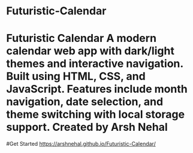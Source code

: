 # Futuristic-Calendar
# Futuristic Calendar  A modern calendar web app with dark/light themes and interactive navigation. Built using HTML, CSS, and JavaScript. Features include month navigation, date selection, and theme switching with local storage support.  Created by Arsh Nehal
#Get Started
https://arshnehal.github.io/Futuristic-Calendar/
